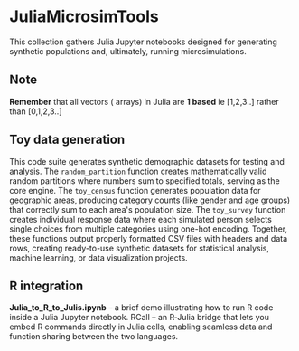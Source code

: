 # JuliaMicrosimTools
This collection gathers Julia Jupyter notebooks designed for generating synthetic populations and, ultimately, running microsimulations.

## Note
**Remember** that all vectors ( arrays) in Julia are **1 based** ie [1,2,3..] rather than [0,1,2,3..]

## Toy data generation

This code suite generates synthetic demographic datasets for testing and analysis. The `random_partition` function creates mathematically valid random partitions where numbers sum to specified totals, serving as the core engine. The `toy_census` function generates population data for geographic areas, producing category counts (like gender and age groups) that correctly sum to each area's population size. The `toy_survey` function creates individual response data where each simulated person selects single choices from multiple categories using one-hot encoding. Together, these functions output properly formatted CSV files with headers and data rows, creating ready-to-use synthetic datasets for statistical analysis, machine learning, or data visualization projects.

## R integration

**Julia_to_R_to_Julis.ipynb** – a brief demo illustrating how to run R code inside a Julia Jupyter notebook.
RCall – an R‑Julia bridge that lets you embed R commands directly in Julia cells, enabling seamless data and function sharing between the two languages.
